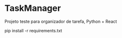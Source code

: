 # TaskManager
Projeto teste para organizador de tarefa, Python + React

pip install -r requirements.txt
